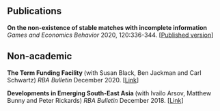 <h2>Publications</h2>

<p><strong>On the non-existence of stable matches with incomplete information</strong> <em>Games and Economics Behavior</em> 2020, 120:336-344. [<a href="https://www.sciencedirect.com/science/article/pii/S0899825620300099">Published version</a>]
 
<h2>Non-academic</h2>

<p><strong>The Term Funding Facility </strong> (with Susan Black, Ben Jackman and Carl Schwartz) <em>RBA Bulletin</em> December 2020. [<a href="https://www.rba.gov.au/publications/bulletin/2020/dec/pdf/the-term-funding-facility.pdf">Link</a>]

<p><strong>Developments in Emerging South-East Asia </strong> (with Ivailo Arsov, Matthew Bunny and Peter Rickards) <em>RBA Bulletin</em> December 2018. [<a href="https://www.rba.gov.au/publications/bulletin/2018/dec/pdf/developments-in-emerging-south-east-asia.pdf">Link</a>]
